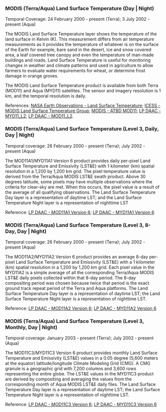 ### MODIS (Terra/Aqua) Land Surface Temperature (Day | Night)
Temporal Coverage: 24 February 2000 - present (Terra); 3 July 2002 - present (Aqua)

The MODIS Land Surface Temperature layer shows the temperature of the land surface in Kelvin (K). This measurement differs from air temperature measurements as it provides the temperature of whatever is on the surface of the Earth for example, bare sand in the desert, ice and snow covered area, a leaf covered tree canopy and even the temperature of man-made buildings and roads. Land Surface Temperature is useful for monitoring changes in weather and climate patterns and used in agriculture to allow farmers to evaluate water requirements for wheat, or determine frost damage in orange groves.

The MODIS Land Surface Temperature product is available from both Terra (MOD11) and Aqua (MYD11) satellites. The sensor and imagery resolution is 1 km, and the temporal resolution is daily.

References: [NASA Earth Observations - Land Surface Temperature](http://neo.sci.gsfc.nasa.gov/view.php?datasetId=MOD11C1_M_LSTDA); [ICESS - MODIS Land Surface Temperature Group](http://www.icess.ucsb.edu/modis/modis-lst.html); [MODIS - ATBD MOD11](http://modis.gsfc.nasa.gov/data/atbd/atbd_mod11.pdf); [LP DAAC - MYD11\_L2](https://doi.org/10.5067/MODIS/MYD11_L2.006); [LP DAAC - MOD11\_L2](https://doi.org/10.5067/MODIS/MOD11_L2.006).

### MODIS (Terra/Aqua) Land Surface Temperature (Level 3, Daily, Day | Night)
Temporal coverage: 26 February 2000 - present (Terra); July 2002 - present (Aqua)

The MOD11A1/MYD11A1 Version 6 product provides daily per-pixel Land Surface Temperature and Emissivity (LST&E) with 1 kilometer (km) spatial resolution in a 1,200 by 1,200 km grid. The pixel temperature value is derived from the Terra/Aqua MODIS LST&E swath product. Above 30 degrees latitude, some pixels may have multiple observations where the criteria for clear-sky are met. When this occurs, the pixel value is a result of the average of all qualifying observations. The Land Surface Temperature Day layer is a representation of daytime LST; and the Land Surface Temperature Night layer is a representation of nighttime LST

Reference: [LP DAAC - MOD11A1 Version 6](https://doi.org/10.5067/MODIS/MOD11A1.006); [LP DAAC - MYD11A1 Version 6](https://doi.org/10.5067/MODIS/MYD11A1.006)

### MODIS (Terra/Aqua) Land Surface Temperature (Level 3, 8-Day, Day | Night)
Temporal coverage: 26 February 2000 - present (Terra); July 2002 - present (Aqua)

The MOD11A2/MYD11A2 Version 6 product provides an average 8-day per-pixel Land Surface Temperature and Emissivity (LST&E) with a 1 kilometer (km) spatial resolution in a 1,200 by 1,200 km grid. Each pixel value in the MYD11A2 is a simple average of all the corresponding Terra/Aqua MODIS LST&E daily pixels collected within that 8-day period. The 8-day compositing period was chosen because twice that period is the exact ground track repeat period of the Terra and Aqua platforms. The Land Surface Temperature Day layer is a representation of daytime LST; the Land Surface Temperature Night layer is a representation of nighttime LST.

Reference: [LP DAAC - MOD11A2 Version 6](https://doi.org/10.5067/MODIS/MOD11A2.006); [LP DAAC - MYD11A2 Version 6](https://doi.org/10.5067/MODIS/MYD11A2.006)

### MODIS (Terra/Aqua) Land Surface Temperature (Level 3, Monthly, Day | Night)
Temporal coverage: January 2003 - present (Terra); July 2002 - present (Aqua)

The MOD11C3/MYD11C3 Version 6 product provides monthly Land Surface Temperature and Emissivity (LST&E) values in a 0.05 degree (5,600 meters at the equator) latitude/longitude Climate Modeling Grid (CMG). A CMG granule is a geographic grid with 7,200 columns and 3,600 rows representing the entire globe. The LST&E values in the MYD11C3 product are derived by compositing and averaging the values from the corresponding month of Aqua MODIS LST&E daily files. The Land Surface Temperature Day layer is a representation of daytime LST; the Land Surface Temperature Night layer is a representation of nighttime LST.

Reference: [LP DAAC - MOD11C3 Version 6](https://doi.org/10.5067/MODIS/MOD11C3.006); [LP DAAC - MYD11C3 Version 6](https://doi.org/10.5067/MODIS/MYD11C3.006)
